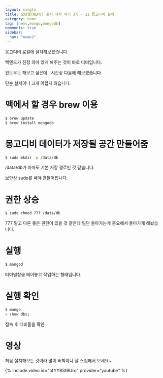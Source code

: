 ```yaml
---
layout: single
title: 모던웹(NEMV) 혼자 제작 하기 3기 - 21 몽고디비 설치
category: nemv
tag: [nemv,mongo,mongodb]
comments: true
sidebar:
  nav: "nemv2"
---
```


몽고디비 로컬에 설치해보겠습니다.

백엔드가 진정 의미 있게 해주는 것이 바로 디비입니다.

윈도우도 해보고 싶은데.. 시간상 다음에 해보겠습니다.

단순 설치이니 크게 어렵지 않습니다.

# 맥에서 할 경우 brew 이용

```bash
$ brew update
$ brew install mongodb
```

# 몽고디비 데이터가 저장될 공간 만들어줌

```bash
$ sudo mkdir -p /data/db
```

/data/db가 아마도 기본 저장 경로인 것 같습니다.

보안상 sudo를 써야 만들어집니다.

# 권한 상승

```bash
$ sudo chmod 777 /data/db
```

777 말고 다른 좋은 권한이 있을 것 같은데 일단 돌아가는게 중요해서 돌아가게 해놨습니다.

# 실행

```bash
$ mongod
```

터미널창을 띄어놓고 작업하는 형태입니다.

# 실행 확인

```bash
$ mongo
> show dbs;
```

접속 후 디비들을 확인

# 영상

처음 설치해보는 것이라 많이 버벅이니 잘 스킵해서 보세요~

{% include video id="t4YYBStBUro" provider="youtube" %}  


